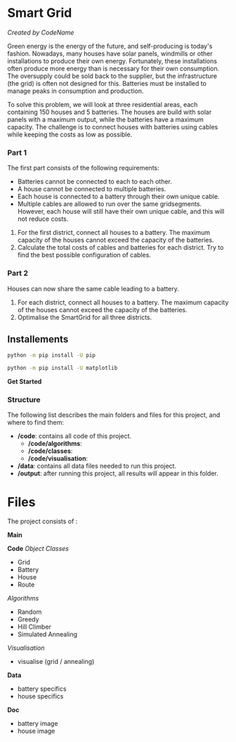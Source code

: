 # Smart Grid
*Created by CodeName*

Green energy is the energy of the future, and self-producing is today's fashion. Nowadays, many houses have solar panels, windmills or other installations to produce their own energy. Fortunately, these installations often produce more energy than is necessary for their own consumption. The oversupply could be sold back to the supplier, but the infrastructure (the grid) is often not designed for this. Batteries must be installed to manage peaks in consumption and production.

To solve this problem, we will look at three residential areas, each containing 150 houses and 5 batteries. The houses are build with solar panels with a maximum output, while the batteries have a maximum capacity. The challenge is to connect houses with batteries using cables while keeping the costs as low as possible. 


### Part 1   
The first part consists of the following requirements:
- Batteries cannot be connected to each to each other.
- A house cannot be connected to multiple batteries.
- Each house is connected to a battery through their own unique cable.
-  Multiple cables are allowed to run over the same gridsegments. However, each house will still have their own unique cable, and this will not reduce costs.


1. For the first district, connect all houses to a battery. The maximum capacity of the houses cannot exceed the capacity of the batteries.
2. Calculate the total costs of cables and batteries for each district. Try to find the best possible configuration of cables. 

### Part 2
Houses can now share the same cable leading to a battery.

1. For each district, connect all houses to a battery. The maximum capacity of the houses cannot exceed the capacity of the batteries.
2. Optimalise the SmartGrid for all three districts.



## Installements

```bash
python -m pip install -U pip
```

```bash
python -m pip install -U matplotlib
```

**Get Started**

### Structure
The following list describes the main folders and files for this project, and where to find them:
- **/code**: contains all code of this project.
    - **/code/algorithms**:
    - **/code/classes**:
    - **/code/visualisation**:
- **/data**: contains all data files needed to run this project.
- **/output**: after running this project, all results will appear in this folder.


# Files

The project consists of :

**Main**

**Code**
*Object Classes*
- Grid
- Battery
- House
- Route

*Algorithms*
- Random
- Greedy
- Hill Climber
- Simulated Annealing

*Visualisation*
- visualise (grid / annealing)

**Data**
- battery specifics
- house specifics

**Doc**
- battery image
- house image